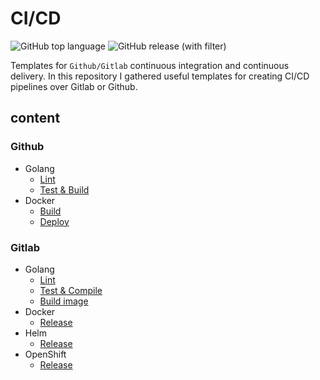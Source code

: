 # CI/CD

![GitHub top language](https://img.shields.io/github/languages/top/amirhnajafiz/CI-CD)
![GitHub release (with filter)](https://img.shields.io/github/v/release/amirhnajafiz/CI-CD)

Templates for ```Github/Gitlab``` continuous integration and continuous delivery.
In this repository I gathered useful templates for creating CI/CD pipelines over
Gitlab or Github.

## content

### Github
- Golang
  - [Lint]()
  - [Test & Build]()
- Docker
  - [Build]()
  - [Deploy]()
  
### Gitlab
- Golang
  - [Lint]()
  - [Test & Compile]()
  - [Build image]()
- Docker
  - [Release]()
- Helm
  - [Release]()
- OpenShift
  - [Release]()
